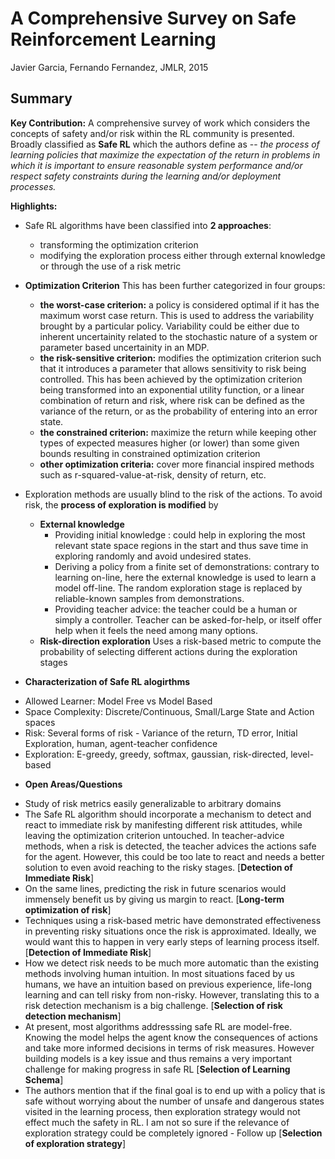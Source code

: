 # A Comprehensive Survey on Safe Reinforcement Learning
Javier Garcia, Fernando Fernandez, JMLR, 2015


## Summary

**Key Contribution:** A comprehensive survey of work which considers the concepts of safety and/or risk within the RL community is presented. Broadly classified as **Safe RL** which the authors define as -- *the process of learning policies that maximize the expectation of the return in problems in which it is important to ensure reasonable system performance and/or respect safety constraints during the learning and/or deployment processes.*

**Highlights:**

- Safe RL algorithms have been classified into **2 approaches**:
  * transforming the optimization criterion
  * modifying the exploration process either through external knowledge or through the use of a risk metric



- **Optimization Criterion**
This has been further categorized in four groups:
  * **the worst-case criterion:** a policy is considered optimal if it has the maximum worst case return. This is used to address the variability brought by a particular policy. Variability could be either due to inherent uncertainity related to the stochastic nature of a system or parameter based uncertainity in an MDP.
  * **the risk-sensitive criterion:** modifies the optimization criterion such that it introduces a parameter that allows sensitivity to risk being controlled. This has been achieved by the optimization criterion being transformed into an exponential utility function, or a linear combination of return and risk, where risk can be defined as the variance of the return, or as the probability of entering into an error state.
  * **the constrained criterion:** maximize the return while keeping other types of expected measures higher (or lower) than some given bounds resulting in constrained optimization criterion
  * **other optimization criteria:** cover more financial inspired methods such as r-squared-value-at-risk, density of return, etc.

- Exploration methods are usually blind to the risk of the actions. To avoid risk, the **process of exploration is modified** by
  * **External knowledge**
    * Providing initial knowledge : could help in exploring the most relevant state space regions in the start and thus save time in exploring randomly and avoid undesired states.
    * Deriving a policy from a finite set of demonstrations: contrary to learning on-line, here the external knowledge is used to learn a model off-line. The random exploration stage is replaced by reliable-known samples from demonstrations.
    * Providing teacher advice: the teacher could be a human or simply a controller. Teacher can be asked-for-help, or itself offer help when it feels the need among many options.
   * **Risk-direction exploration**
      Uses a risk-based metric to compute the probability of selecting different actions during the exploration stages
      
 
 - **Characterization of Safe RL alogirthms**
  * Allowed Learner: Model Free vs Model Based
  * Space Complexity: Discrete/Continuous, Small/Large State and Action spaces
  * Risk: Several forms of risk - Variance of the return, TD error, Initial Exploration, human, agent-teacher confidence
  * Exploration: E-greedy, greedy, softmax, gaussian, risk-directed, level-based

 - **Open Areas/Questions**
  * Study of risk metrics easily generalizable to arbitrary domains
  * The Safe RL algorithm should incorporate a mechanism to detect and react to immediate risk by manifesting different risk attitudes, while leaving the optimization criterion untouched. In teacher-advice methods, when a risk is detected, the teacher advices the actions safe for the agent. However, this could be too late to react and needs a better solution to even avoid reaching to the risky stages. [**Detection of Immediate Risk**]
  * On the same lines, predicting the risk in future scenarios would immensely benefit us by giving us margin to react. [**Long-term optimization of risk**]
  * Techniques using a risk-based metric have demonstrated effectiveness in preventing risky situations once the risk is approximated. Ideally, we would want this to happen in very early steps of learning process itself. [**Detection of Immediate Risk**]
  * How we detect risk needs to be much more automatic than the existing methods involving human intuition. In most situations faced by us humans, we have an intuition based on previous experience, life-long learning and can tell risky from non-risky. However, translating this to a risk detection mechanism is a big challenge. [**Selection of risk detection mechanism**]
  * At present, most algorithms addresssing safe RL are model-free. Knowing the model helps the agent know the consequences of actions and take more informed decisions in terms of risk measures. However building models is a key issue and thus remains a very important challenge for making progress in safe RL [**Selection of Learning Schema**]
  * The authors mention that if the final goal is to end up with a policy that is safe without worrying about the number of unsafe and dangerous states visited in the learning process, then exploration strategy would not effect much the safety in RL. I am not so sure if the relevance of exploration strategy could be completely ignored - Follow up [**Selection of exploration strategy**]
